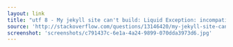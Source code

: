 ```yaml
---
layout: link
title: "utf 8 - My jekyll site can't build: Liquid Exception: incompatible character encodings - Stack Overflow"
source: 'http://stackoverflow.com/questions/13146420/my-jekyll-site-cant-build-liquid-exception-incompatible-character-encodings'
screenshot: 'screenshots/c791437c-6e1a-4a24-9899-070dda3973d6.jpg'
---
```


